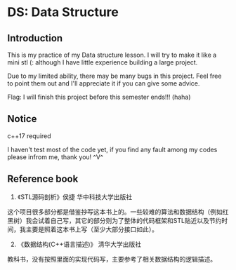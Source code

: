 # DS: Data Structure

## Introduction
This is my practice of my Data structure lesson. I will try to make it like a mini stl (: although I have little experience building a large project.

Due to my limited ability, there may be many bugs in this project. Feel free to point them out and I'll appreciate it if you can give some advice.

Flag: I will finish this project before this semester ends!!! (haha)

## Notice
c++17 required

I haven't test most of the code yet, if you find any fault among my codes please infrom me, thank you! ^V^

## Reference book 
1. 《STL源码剖析》侯捷 华中科技大学出版社

这个项目很多部分都是借鉴~~抄写~~这本书上的。一些较难的算法和数据结构（例如红黑树）我会试着自己写，其它的部分则为了整体的代码框架和STL贴近以及节约时间，我主要是照着这本书上写（至少大部分接口如此）。

2. 《数据结构(C++语言描述)》 清华大学出版社 

教科书，没有按照里面的实现代码写，主要参考了相关数据结构的逻辑描述。